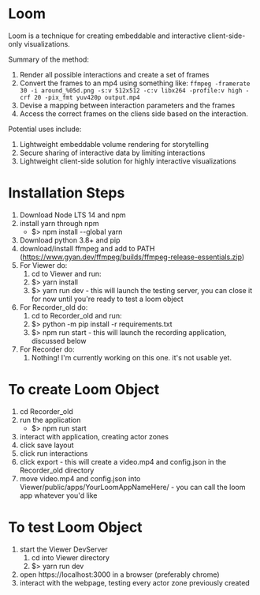 # Loom #

Loom is a technique for creating embeddable and interactive client-side-only visualizations. 

Summary of the method: 

1. Render all possible interactions and create a set of frames
1. Convert the frames to an mp4 using something like: `ffmpeg -framerate 30 -i around_%05d.png -s:v 512x512 -c:v libx264 -profile:v high -crf 20 -pix_fmt yuv420p output.mp4`
1. Devise a mapping between interaction parameters and the frames
1. Access the correct frames on the cliens side based on the interaction. 


Potential uses include:

1. Lightweight embeddable volume rendering for storytelling
1. Secure sharing of interactive data by limiting interactions
1. Lightweight client-side solution for highly interactive visualizations

# Installation Steps #
1. Download Node LTS 14 and npm
1. install yarn through npm
    - $> npm install --global yarn
1. Download python 3.8+ and pip
1. download/install ffmpeg and add to PATH (https://www.gyan.dev/ffmpeg/builds/ffmpeg-release-essentials.zip)
1. For Viewer do:
    1. cd to Viewer and run:
    1. $> yarn install    
    1. $> yarn run dev - this will launch the testing server, you can close it for now until you're ready to test a loom object
1. For Recorder_old do:
    1. cd to Recorder_old and run:
    1. $> python -m pip install -r requirements.txt
    1. $> npm run start - this will launch the recording application, discussed below
1. For Recorder do:
    1. Nothing! I'm currently working on this one. it's not usable yet.
    
# To create Loom Object #
1. cd Recorder_old
1. run the application
    - $> npm run start
1. interact with application, creating actor zones
1. click save layout
1. click run interactions
1. click export - this will create a video.mp4 and config.json in the Recorder_old directory
1. move video.mp4 and config.json into Viewer/public/apps/YourLoomAppNameHere/ - you can call the loom app whatever you'd like

# To test Loom Object #
1. start the Viewer DevServer
    1. cd into Viewer directory
    1. $> yarn run dev
1. open https://localhost:3000 in a browser (preferably chrome)
1. interact with the webpage, testing every actor zone previously created